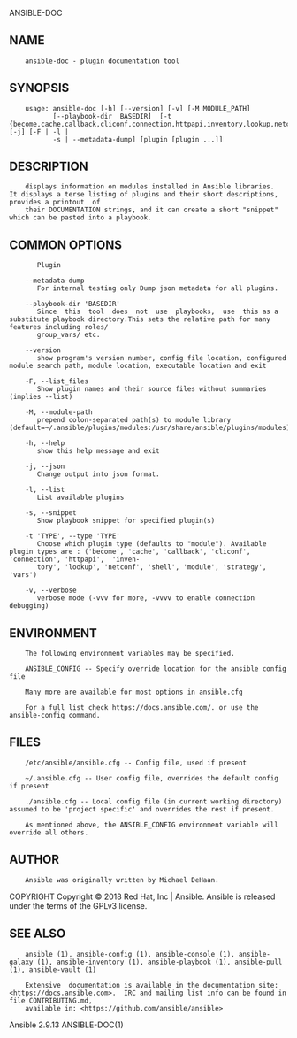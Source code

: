   ANSIBLE-DOC
 
## NAME
        ansible-doc - plugin documentation tool
 
## SYNOPSIS
        usage: ansible-doc [-h] [--version] [-v] [-M MODULE_PATH]
               [--playbook-dir  BASEDIR]  [-t {become,cache,callback,cliconf,connection,httpapi,inventory,lookup,netconf,shell,module,strategy,vars}] [-j] [-F | -l |
               -s | --metadata-dump] [plugin [plugin ...]]
 
## DESCRIPTION
        displays information on modules installed in Ansible libraries.  It displays a terse listing of plugins and their short descriptions, provides a printout  of
        their DOCUMENTATION strings, and it can create a short "snippet" which can be pasted into a playbook.
 
## COMMON OPTIONS
           Plugin
 
        --metadata-dump
           For internal testing only Dump json metadata for all plugins.
 
        --playbook-dir 'BASEDIR'
           Since  this  tool  does  not  use  playbooks,  use  this as a substitute playbook directory.This sets the relative path for many features including roles/
           group_vars/ etc.
 
        --version
           show program's version number, config file location, configured module search path, module location, executable location and exit
 
        -F, --list_files
           Show plugin names and their source files without summaries (implies --list)
 
        -M, --module-path
           prepend colon-separated path(s) to module library (default=~/.ansible/plugins/modules:/usr/share/ansible/plugins/modules)
 
        -h, --help
           show this help message and exit
 
        -j, --json
           Change output into json format.
 
        -l, --list
           List available plugins
 
        -s, --snippet
           Show playbook snippet for specified plugin(s)
 
        -t 'TYPE', --type 'TYPE'
           Choose which plugin type (defaults to "module"). Available plugin types are : ('become', 'cache', 'callback', 'cliconf', 'connection', 'httpapi',  'inven‐
           tory', 'lookup', 'netconf', 'shell', 'module', 'strategy', 'vars')
 
        -v, --verbose
           verbose mode (-vvv for more, -vvvv to enable connection debugging)
 
## ENVIRONMENT
        The following environment variables may be specified.
 
        ANSIBLE_CONFIG -- Specify override location for the ansible config file
 
        Many more are available for most options in ansible.cfg
 
        For a full list check https://docs.ansible.com/. or use the ansible-config command.
 
## FILES
        /etc/ansible/ansible.cfg -- Config file, used if present
 
        ~/.ansible.cfg -- User config file, overrides the default config if present
 
        ./ansible.cfg -- Local config file (in current working directory) assumed to be 'project specific' and overrides the rest if present.
 
        As mentioned above, the ANSIBLE_CONFIG environment variable will override all others.
 
## AUTHOR
        Ansible was originally written by Michael DeHaan.
 
 COPYRIGHT
        Copyright © 2018 Red Hat, Inc | Ansible.  Ansible is released under the terms of the GPLv3 license.
 
## SEE ALSO
        ansible (1), ansible-config (1), ansible-console (1), ansible-galaxy (1), ansible-inventory (1), ansible-playbook (1), ansible-pull (1), ansible-vault (1)
 
        Extensive  documentation is available in the documentation site: <https://docs.ansible.com>.  IRC and mailing list info can be found in file CONTRIBUTING.md,
        available in: <https://github.com/ansible/ansible>
 
 Ansible 2.9.13                                                                                                                                        ANSIBLE-DOC(1)
